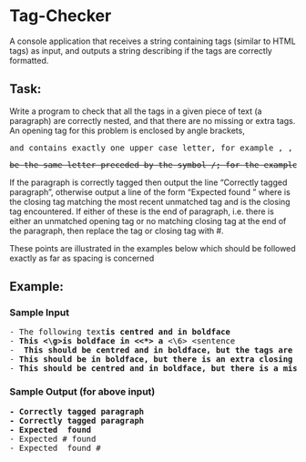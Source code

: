# Tag-Checker
A console application that receives a string containing tags (similar to HTML tags) as input, and outputs a string describing if the tags are correctly formatted.

## Task: 
Write a program to check that all the tags in a given piece of text (a paragraph) are correctly nested, and
that there are no missing or extra tags. An opening tag for this problem is enclosed by angle brackets,
<pre>and contains exactly one upper case letter, for example <T>, <X>, <S>. The corresponding closing tag will</pre>
<pre>be the same letter preceded by the symbol /; for the examples above these would be </T>, </X>, </S>.</pre>

If the paragraph is correctly tagged then output the line “Correctly tagged paragraph”, otherwise output
a line of the form “Expected <expected> found <unexpected>” where <expected> is the closing tag
matching the most recent unmatched tag and <unexpected> is the closing tag encountered. If either of
these is the end of paragraph, i.e. there is either an unmatched opening tag or no matching closing tag at
the end of the paragraph, then replace the tag or closing tag with #. 
  
These points are illustrated in the examples below which should be followed exactly as far as spacing is concerned

## Example:

### Sample Input
<pre>
- The following text<C><B>is centred and in boldface</B></C>
- <B>This <\g>is <B>boldface</B> in <<*> a</B> <\6> <<d>sentence
- <B><C> This should be centred and in boldface, but the tags are wrongly nested </B></C>
- <B>This should be in boldface, but there is an extra closing tag</B></C>
- <B><C>This should be centred and in boldface, but there is a missing closing tag</C>
</pre>  
### Sample Output (for above input)
<pre>
- Correctly tagged paragraph
- Correctly tagged paragraph
- Expected </C> found </B>
- Expected # found </C>
- Expected </B> found #
</pre>
